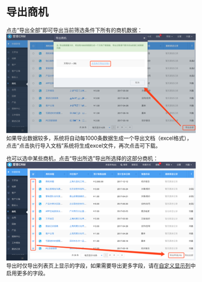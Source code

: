 # 导出商机

点击“导出全部”即可导出当前筛选条件下所有的商机数据：![](/assets/导出商机01.png)如果导出数据较多，系统将自动每1000条数据生成一个导出文档（excel格式），点击“点击执行导入文档”系统将生成excel文件，再次点击可下载。

也可以选中某些商机，点击“导出所选”导出所选择的这部分商机：![](/assets/导出商机02.png)导出时仅导出列表页上显示的字段，如果需要导出更多字段，请在[自定义显示列](/chapter1/zi-ding-yi-xian-shi-lie.md)中启用更多的字段。

